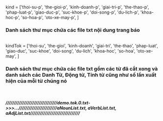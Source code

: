 kind = ['thoi-su-p', 'the-gioi-p', 'kinh-doanh-p',
'giai-tri-p', 'the-thao-p', 'phap-luat-p', 'giao-duc-p', 'suc-khoe-p', 'doi-song-p', 'du-lich-p', 'khoa-hoc-p', 'so-hoa-p', 'oto-xe-may-p', ]<br>

<h3>Danh sách thư mục chứa các file txt nội dung trang báo</h3><br>
kindTok = ['thoi-su', 'the-gioi', 'kinh-doanh',
'giai-tri', 'the-thao', 'phap-luat', 'giao-duc', 'suc-khoe', 'doi-song', 'du-lich', 'khoa-hoc', 'so-hoa', 'oto-xe-may', ]<br>
<h3>Danh sách thư mục chứa các file txt gồm các từ đã cắt xong và danh sách các Danh Từ, Động từ, Tính từ cũng như số lần xuất hiện của mỗi từ chúng nó</h3><br>
<h5>///////////////////////////////demo.tok.0.txt->>>...///////////////////////aNounList.txt, aVerbList.txt, aAdjList.txt//////////////////////////////</h5>
